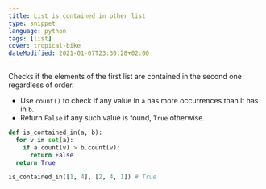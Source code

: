 ```yaml
---
title: List is contained in other list
type: snippet
language: python
tags: [list]
cover: tropical-bike
dateModified: 2021-01-07T23:30:28+02:00
---
```


Checks if the elements of the first list are contained in the second one regardless of order.

- Use `count()` to check if any value in `a` has more occurrences than it has in `b`.
- Return `False` if any such value is found, `True` otherwise.

```py
def is_contained_in(a, b):
  for v in set(a):
    if a.count(v) > b.count(v):
      return False
  return True
```

```py
is_contained_in([1, 4], [2, 4, 1]) # True
```
